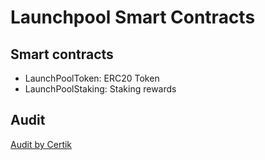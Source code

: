# Launchpool Smart Contracts

## Smart contracts

* LaunchPoolToken: ERC20 Token
* LaunchPoolStaking: Staking rewards

## Audit

[Audit by Certik](https://github.com/certikfoundation-shared/CertiK-Audits/blob/master/reports/REP-LaunchPool-30_01_2021.pdf)
